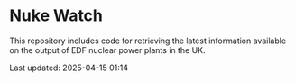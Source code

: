 # Nuke Watch

This repository includes code for retrieving the latest information available on the output of EDF nuclear power plants in the UK.

Last updated: 2025-04-15 01:14